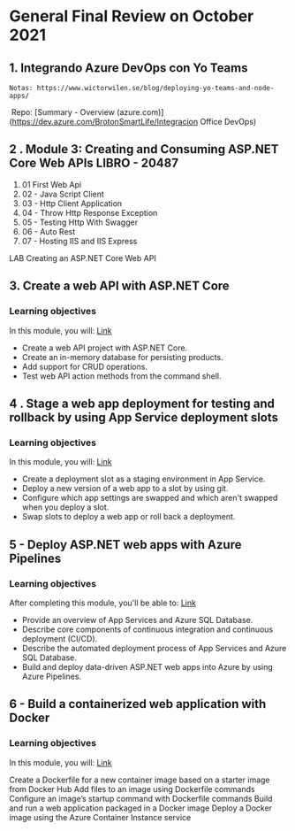 # General Final Review on October 2021

## 1. Integrando Azure DevOps con Yo Teams

 	Notas: https://www.wictorwilen.se/blog/deploying-yo-teams-and-node-apps/

​	 Repo: [Summary - Overview (azure.com)](https://dev.azure.com/BrotonSmartLife/Integracion Office DevOps)			


## 2 . Module 3: Creating and Consuming ASP.NET Core Web APIs LIBRO - 20487

1. 01 First Web Api
2. 02 - Java Script Client
3. 03 - Http Client Application
4. 04 - Throw Http Response Exception
5. 05 - Testing Http With Swagger
6. 06 - Auto Rest
7. 07 - Hosting IIS and IIS Express

LAB Creating an ASP.NET Core Web API



## 3. Create a web API with ASP.NET Core

### Learning objectives

In this module, you will: [Link](https://docs.microsoft.com/en-us/learn/modules/build-web-api-aspnet-core/)

- Create a web API project with ASP.NET Core.
- Create an in-memory database for persisting products.
- Add support for CRUD operations.
- Test web API action methods from the command shell.



## 4 . Stage a web app deployment for testing and rollback by using App Service deployment slots

### Learning objectives

In this module, you will: [Link](https://docs.microsoft.com/en-us/learn/modules/stage-deploy-app-service-deployment-slots/)

- Create a deployment slot as a staging environment in App Service.
- Deploy a new version of a web app to a slot by using git.
- Configure which app settings are swapped and which aren't swapped when you deploy a slot.
- Swap slots to deploy a web app or roll back a deployment.



## 5 - Deploy ASP.NET web apps with Azure Pipelines

### Learning objectives

After completing this module, you'll be able to: [Link](https://docs.microsoft.com/en-us/learn/modules/deploy-aspnet-apps-azure-app-service-pipelines/)

- Provide an overview of App Services and Azure SQL Database.
- Describe core components of continuous integration and continuous deployment (CI/CD).
- Describe the automated deployment process of App Services and Azure SQL Database.
- Build and deploy data-driven ASP.NET web apps into Azure by using Azure Pipelines.

## 6 - Build a containerized web application with Docker

### Learning objectives
In this module, you will: [Link](https://docs.microsoft.com/en-us/learn/modules/intro-to-containers/)

Create a Dockerfile for a new container image based on a starter image from Docker Hub
Add files to an image using Dockerfile commands
Configure an image’s startup command with Dockerfile commands
Build and run a web application packaged in a Docker image
Deploy a Docker image using the Azure Container Instance service